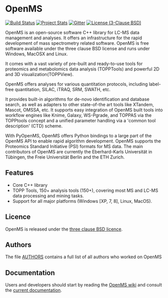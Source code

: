 OpenMS
====== 

[![Build Status](https://travis-ci.org/OpenMS/OpenMS.svg?branch=develop)](https://travis-ci.org/OpenMS/OpenMS) [![Project Stats](https://www.openhub.net/p/open-ms/widgets/project_thin_badge.gif)](https://www.ohloh.net/p/open-ms) [![Gitter](https://badges.gitter.im/Join%20Chat.svg)](https://gitter.im/OpenMS/OpenMS?utm_source=badge&utm_medium=badge&utm_campaign=pr-badge) [![License (3-Clause BSD)](https://img.shields.io/badge/license-BSD%203--Clause-blue.svg?style=flat-square)](http://opensource.org/licenses/BSD-3-Clause)


OpenMS is an open-source software C++ library for LC-MS data management and
analyses. It offers an infrastructure for the rapid development of mass
spectrometry related software. OpenMS is free software available under the
three clause BSD license and runs under Windows, MacOSX and Linux. 

It comes with a vast variety of pre-built and ready-to-use tools for proteomics
and metabolomics data analysis (TOPPTools) and powerful 2D and 3D
visualization(TOPPView).

OpenMS offers analyses for various quantitation protocols, including label-free
quantitation, SILAC, iTRAQ, SRM, SWATH, etc.

It provides built-in algorithms for de-novo identification and database search,
as well as adapters to other state-of-the art tools like XTandem, Mascot,
OMSSA, etc. It supports easy integration of OpenMS built tools into workflow
engines like Knime, Galaxy, WS-Pgrade, and TOPPAS via the TOPPtools concept and
a unified parameter handling via a 'common tool description' (CTD) scheme.

With PyOpenMS, OpenMS offers Python bindings to a large part of the OpenMS API
to enable rapid algorithm development. OpenMS supports the Proteomics Standard
Initiative (PSI) formats for MS data. The main contributors of OpenMS are
currently the Eberhard-Karls Universität in Tübingen, the Freie Universität
Berlin and the ETH Zurich.

Features
--------
- Core C++ library
- TOPP Tools, 150+ analysis tools (150+), covering most MS and LC-MS data processing and mining tasks. 
- Support for all major platforms (Windows [XP, 7, 8], Linux, MacOS).

Licence
-------
OpenMS is released under the [three clause BSD licence](LICENSE).

Authors
-------
The file [AUTHORS](AUTHORS) contains a full list of all authors who worked on OpenMS

Documentation
-------------
Users and developers should start by reading the [OpenMS wiki](https://github.com/OpenMS/OpenMS/wiki) and consult the [current documentation](http://www.openms.de/current_doxygen/).

